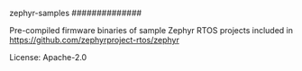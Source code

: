 zephyr-samples
##############

Pre-compiled firmware binaries of sample Zephyr RTOS projects
included in https://github.com/zephyrproject-rtos/zephyr

License: Apache-2.0

